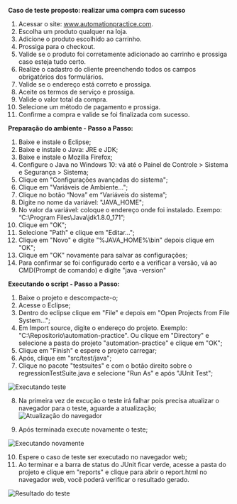 ﻿
**Caso de teste proposto: realizar uma compra com sucesso**
1. Acessar o site: www.automationpractice.com.
2. Escolha um produto qualquer na loja.
3. Adicione o produto escolhido ao carrinho.
4. Prossiga para o checkout.
5. Valide se o produto foi corretamente adicionado ao carrinho e prossiga caso esteja tudo certo.
6. Realize o cadastro do cliente preenchendo todos os campos obrigatórios dos formulários.
7. Valide se o endereço está correto e prossiga.
8. Aceite os termos de serviço e prossiga.
9. Valide o valor total da compra.
10. Selecione um método de pagamento e prossiga.
11. Confirme a compra e valide se foi finalizada com sucesso.

**Preparação do ambiente - Passo a Passo:**
 1. Baixe e instale o Eclipse;
 2. Baixe e instale o Java: JRE e JDK;
 3. Baixe e instale o Mozilla Firefox;
 4. Configure o Java no Windows 10: vá até o Painel de Controle > Sistema e Segurança > Sistema;
 5. Clique em "Configurações avançadas do sistema";
 6. Clique em "Variáveis de Ambiente...";
 7. Clique no botão “Nova” em “Variáveis do sistema”;
 8. Digite no nome da variável: "JAVA_HOME";
 9. No valor da variável: coloque o endereço onde foi instalado. Exempo: “C:\Program Files\Java\jdk1.8.0_171”;
 10. Clique em "OK";
 11. Selecione "Path" e clique em "Editar...";
 12. Clique em "Novo" e digite "%JAVA_HOME%\bin" depois clique em "OK";
 13. Clique em "OK" novamente para salvar as configurações;
 14. Para confirmar se foi configurado certo e a verificar a versão, vá ao CMD(Prompt de comando) e digite "java -version"

**Executando o script - Passo a Passo:**
 1. Baixe o projeto e descompacte-o;
 2. Acesse o Eclipse;
 3. Dentro do eclipse clique em "File" e depois em "Open Projects from File System...";
 4. Em Import source, digite o endereço do projeto. Exemplo: "C:\Repositorio\automation-practice". Ou clique em "Directory" e selecione a pasta do projeto "automation-practice" e clique em "OK";
 5. Clique em "Finish" e espere o projeto carregar;
 6. Após, clique em "src/test/java";
 7. Clique no pacote "testsuites" e com o botão direito sobre o regressionTestSuite.java e selecione "Run As" e após "JUnit Test";

![Executando teste](https://lh3.googleusercontent.com/yrIjt81CMYy978DjhhDNYBFmhLFoY699wR3t4BExNh9sIbZged-XV7p7kdZdZxPnjDUoXmtBsJ9Q)

 8. Na primeira vez de excução o teste irá falhar pois precisa atualizar o navegador para o teste, aguarde a atualização;
![Atualização do navegador](https://lh3.googleusercontent.com/Ob-Wv73MPjizb5-uXPDYhD0ZyiHwxQ0JKUS3azs3yu8VqZmoJymEiq3LSuaCSYeUGL2pHcMFXAPl)

 9. Após terminada execute novamente o teste;
 
 ![Executando novamente](https://lh3.googleusercontent.com/lpZDbraJT_uoHQfhgRoulf842k_hliu06W05qll_g1bhsrB1mAHaTYGJuicXmZhVuUS_Vd6tfmdn)

 10. Espere o caso de teste ser executado no navegador web;
 11. Ao terminar e a barra de status do JUnit ficar verde, acesse a pasta do projeto e clique em "reports" e clique para abrir o report.html no navegador web, você poderá verificar o resultado gerado.
 
![Resultado do teste](https://lh3.googleusercontent.com/Yg1SZQrYlxNZygz0al000pLGV7S3MJQ5dtnMH6ZEkmm9wPvyJvKlLXqsIVfZOKGfX3fdfYLo5UvJ)
